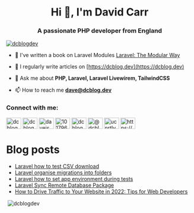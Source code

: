 <h1 align="center">Hi 👋, I'm David Carr</h1>
<h3 align="center">A passionate PHP developer from England</h3>

<p align="left"> <a href="https://twitter.com/dcblogdev" target="blank"><img src="https://img.shields.io/twitter/follow/dcblogdev?logo=twitter&style=for-the-badge" alt="dcblogdev" /></a> </p>

- 🔭 I've written a book on Laravel Modules [Laravel: The Modular Way](https://modularlaravel.com/)

- 📝 I regularly write articles on [https://dcblog.dev](https://dcblog.dev)

- 💬 Ask me about **PHP, Laravel, Laravel Livewirem, TailwindCSS**

- 📫 How to reach me **dave@dcblog.dev**

<h3 align="left">Connect with me:</h3>
<p align="left">
<a href="https://dev.to/dcblog" target="blank"><img align="center" src="https://raw.githubusercontent.com/rahuldkjain/github-profile-readme-generator/master/src/images/icons/Social/devto.svg" alt="dcblogdev" height="30" width="40" /></a>
<a href="https://twitter.com/dcblogdev" target="blank"><img align="center" src="https://raw.githubusercontent.com/rahuldkjain/github-profile-readme-generator/master/src/images/icons/Social/twitter.svg" alt="dcblogdev" height="30" width="40" /></a>
<a href="https://linkedin.com/in/daveismyname" target="blank"><img align="center" src="https://raw.githubusercontent.com/rahuldkjain/github-profile-readme-generator/master/src/images/icons/Social/linked-in-alt.svg" alt="daveismyname" height="30" width="40" /></a>
<a href="https://stackoverflow.com/users/1017963" target="blank"><img align="center" src="https://raw.githubusercontent.com/rahuldkjain/github-profile-readme-generator/master/src/images/icons/Social/stack-overflow.svg" alt="1017963" height="30" width="40" /></a>
<a href="https://fb.com/dcblogdev" target="blank"><img align="center" src="https://raw.githubusercontent.com/rahuldkjain/github-profile-readme-generator/master/src/images/icons/Social/facebook.svg" alt="dcblogdev" height="30" width="40" /></a>
<a href="https://hashnode.com/@dcblogdev" target="blank"><img align="center" src="https://raw.githubusercontent.com/rahuldkjain/github-profile-readme-generator/master/src/images/icons/Social/hashnode.svg" alt="@dcblogdev" height="30" width="40" /></a>
<a href="https://www.youtube.com/channel/UCnRtlv5OYnbgIaXSlf-gSmA" target="blank"><img align="center" src="https://raw.githubusercontent.com/rahuldkjain/github-profile-readme-generator/master/src/images/icons/Social/youtube.svg" alt="ucnrtlv5oynbgiaxslf-gsma" height="30" width="40" /></a>
<a href="https://dcblog.dev/rss" target="blank"><img align="center" src="https://raw.githubusercontent.com/rahuldkjain/github-profile-readme-generator/master/src/images/icons/Social/rss.svg" alt="https://dcblog.dev/rss" height="30" width="40" /></a>
</p>

# Blog posts

<!-- BLOG-POST-LIST:START -->
- [Laravel how to test CSV download](https://dcblog.dev/laravel-how-to-test-csv-download)
- [Laravel organise migrations into folders](https://dcblog.dev/laravel-organise-migrations-into-folders)
- [Laravel how to set app environment during tests](https://dcblog.dev/laravel-how-to-set-app-environment-during-tests)
- [Laravel Sync Remote Database Package](https://dcblog.dev/laravel-sync-remote-database-package)
- [How to Drive Traffic to Your Website in 2022: Tips for Web Developers](https://dcblog.dev/how-to-drive-traffic-to-your-website-in-2022-tips-for-web-developers)
<!-- BLOG-POST-LIST:END -->


<p>&nbsp;<img align="center" src="https://github-readme-stats.vercel.app/api?username=dcblogdev&show_icons=true&locale=en" alt="dcblogdev" /></p>
